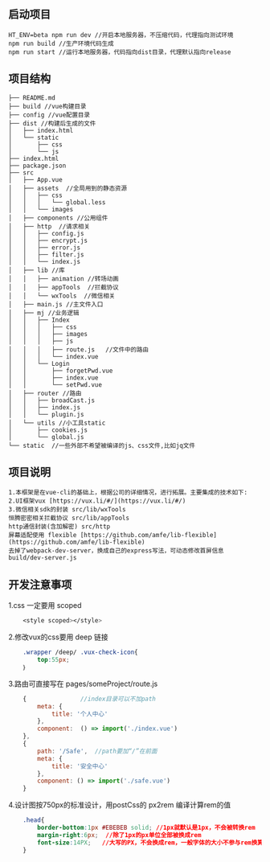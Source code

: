 
启动项目
------------
    HT_ENV=beta npm run dev //开启本地服务器，不压缩代码，代理指向测试环境
    npm run build //生产环境代码生成
    npm run start //运行本地服务器，代码指向dist目录，代理默认指向release

项目结构
------------
  ```
├── README.md  
├── build //vue构建目录  
├── config //vue配置目录  
├── dist //构建后生成的文件 
│   ├── index.html  
│   └── static  
│       ├── css  
│       └── js  
├── index.html  
├── package.json  
├── src  
│   ├── App.vue  
│   ├── assets  //全局用到的静态资源  
│   │   ├── css  
│   │   │   └── global.less  
│   │   └── images  
│   ├── components //公用组件  
│   ├── http  //请求相关  
│   │   ├── config.js  
│   │   ├── encrypt.js  
│   │   ├── error.js  
│   │   ├── filter.js  
│   │   └── index.js  
│   ├── lib //库  
│   │   ├── animation //转场动画  
│   │   ├── appTools  //拦截协议  
│   │   └── wxTools  //微信相关  
│   ├── main.js //主文件入口  
│   ├── mj //业务逻辑  
│   │   ├── Index  
│   │   │   ├── css  
│   │   │   ├── images  
│   │   │   ├── js  
│   │   │   ├── route.js   //文件中的路由   
│   │   │   └── index.vue  
│   │   └── Login  
│   │       ├── forgetPwd.vue  
│   │       ├── index.vue  
│   │       └── setPwd.vue  
│   ├── router //路由  
│   │   ├── broadCast.js  
│   │   ├── index.js  
│   │   └── plugin.js  
│   └── utils //小工具static  
│       ├── cookies.js  
│       └── global.js  
└── static  //一些外部不希望被编译的js、css文件,比如jq文件  
  ```

项目说明
------------
	1.本框架是在vue-cli的基础上，根据公司的详细情况，进行拓展。主要集成的技术如下:  
	2.UI框架vux [https://vux.li/#/](https://vux.li/#/)
	3.微信相关sdk的封装 src/lib/wxTools
	恒腾密密相关拦截协议 src/lib/appTools
	http通信封装(含加解密) src/http
	屏幕适配使用 flexible [https://github.com/amfe/lib-flexible](https://github.com/amfe/lib-flexible)
	去掉了webpack-dev-server，换成自己的express写法，可动态修改首屏信息 build/dev-server.js


开发注意事项
------------
1.css 一定要用 scoped
```css
	<style scoped></style>
```
2.修改vux的css要用 deep 链接
```css
	.wrapper /deep/ .vux-check-icon{
		top:55px;
	｝
```
3.路由可直接写在 pages/someProject/route.js
```javascript
	{				//index目录可以不加path
		meta: {
			title: '个人中心'
		},
		component:  () => import('./index.vue')
	},
	{
		path: '/Safe',  //path要加“/”在前面
		meta: {
			title: '安全中心'
		},
		component: () => import('./safe.vue')
	}
```
4.设计图按750px的标准设计，用postCss的 px2rem 编译计算rem的值
```css
	.head{
		border-bottom:1px #EBEBEB solid; //1px就默认是1px，不会被转换rem
		margin-right:6px;  //除了1px的px单位全部被换成rem
		font-size:14PX;   //大写的PX，不会换成rem，一般字体的大小不参与rem换算
	}
```

